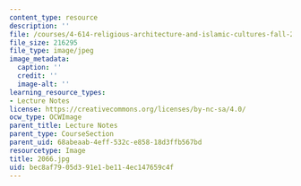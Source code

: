 ```yaml
---
content_type: resource
description: ''
file: /courses/4-614-religious-architecture-and-islamic-cultures-fall-2002/bec8af7905d391e1be114ec147659c4f_2066.jpg
file_size: 216295
file_type: image/jpeg
image_metadata:
  caption: ''
  credit: ''
  image-alt: ''
learning_resource_types:
- Lecture Notes
license: https://creativecommons.org/licenses/by-nc-sa/4.0/
ocw_type: OCWImage
parent_title: Lecture Notes
parent_type: CourseSection
parent_uid: 68abeaab-4eff-532c-e858-18d3ffb567bd
resourcetype: Image
title: 2066.jpg
uid: bec8af79-05d3-91e1-be11-4ec147659c4f
---
```

